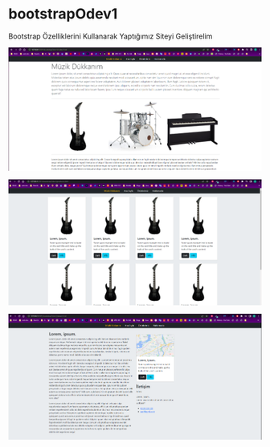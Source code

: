 # bootstrapOdev1

Bootstrap Özelliklerini Kullanarak Yaptığımız Siteyi Geliştirelim

![](bootstrapOdev1.PNG)

![](bootstrapOdev2.PNG)

![](bootstrapOdev3.PNG)
